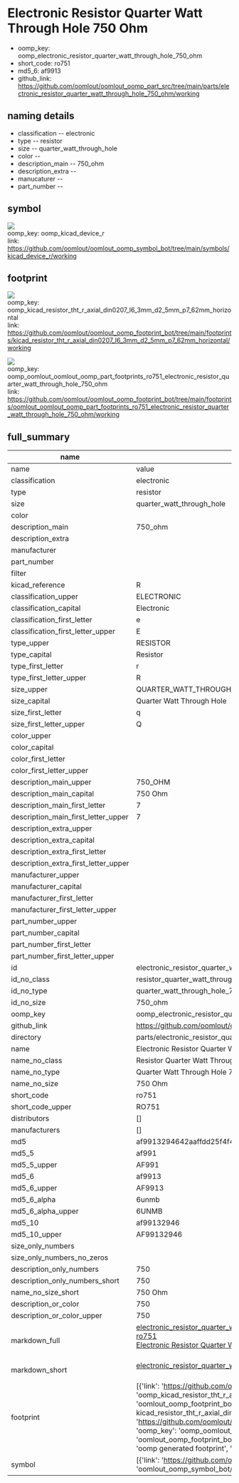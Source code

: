 # Electronic Resistor Quarter Watt Through Hole 750 Ohm

  
* oomp_key: oomp_electronic_resistor_quarter_watt_through_hole_750_ohm 
* short_code: ro751
* md5_6: af9913  
* github_link: https://github.com/oomlout/oomlout_oomp_part_src/tree/main/parts/electronic_resistor_quarter_watt_through_hole_750_ohm/working  
## naming details
* classification -- electronic
* type -- resistor
* size -- quarter_watt_through_hole
* color -- 
* description_main -- 750_ohm
* description_extra -- 
* manucaturer -- 
* part_number -- 



## symbol

![](symbol/{index}/working/working_600.png)  
oomp_key: oomp_kicad_device_r  
link: https://github.com/oomlout/oomlout_oomp_symbol_bot/tree/main/symbols/kicad_device_r/working  

## footprint

![](footprint/{index}/working/working_600.png)  
oomp_key: oomp_kicad_resistor_tht_r_axial_din0207_l6_3mm_d2_5mm_p7_62mm_horizontal  
link: https://github.com/oomlout/oomlout_oomp_footprint_bot/tree/main/footprints/kicad_resistor_tht_r_axial_din0207_l6_3mm_d2_5mm_p7_62mm_horizontal/working  

![](footprint/{index}/working/working_600.png)  
oomp_key: oomp_oomlout_oomlout_oomp_part_footprints_ro751_electronic_resistor_quarter_watt_through_hole_750_ohm  
link: https://github.com/oomlout/oomlout_oomp_footprint_bot/tree/main/footprints/oomlout_oomlout_oomp_part_footprints_ro751_electronic_resistor_quarter_watt_through_hole_750_ohm/working  

## full_summary
| name | value | 
| --- | --- | 
| name | value | 
| classification | electronic | 
| type | resistor | 
| size | quarter_watt_through_hole | 
| color |  | 
| description_main | 750_ohm | 
| description_extra |  | 
| manufacturer |  | 
| part_number |  | 
| filter |  | 
| kicad_reference | R | 
| classification_upper | ELECTRONIC | 
| classification_capital | Electronic | 
| classification_first_letter | e | 
| classification_first_letter_upper | E | 
| type_upper | RESISTOR | 
| type_capital | Resistor | 
| type_first_letter | r | 
| type_first_letter_upper | R | 
| size_upper | QUARTER_WATT_THROUGH_HOLE | 
| size_capital | Quarter Watt Through Hole | 
| size_first_letter | q | 
| size_first_letter_upper | Q | 
| color_upper |  | 
| color_capital |  | 
| color_first_letter |  | 
| color_first_letter_upper |  | 
| description_main_upper | 750_OHM | 
| description_main_capital | 750 Ohm | 
| description_main_first_letter | 7 | 
| description_main_first_letter_upper | 7 | 
| description_extra_upper |  | 
| description_extra_capital |  | 
| description_extra_first_letter |  | 
| description_extra_first_letter_upper |  | 
| manufacturer_upper |  | 
| manufacturer_capital |  | 
| manufacturer_first_letter |  | 
| manufacturer_first_letter_upper |  | 
| part_number_upper |  | 
| part_number_capital |  | 
| part_number_first_letter |  | 
| part_number_first_letter_upper |  | 
| id | electronic_resistor_quarter_watt_through_hole_750_ohm | 
| id_no_class | resistor_quarter_watt_through_hole_750_ohm | 
| id_no_type | quarter_watt_through_hole_750_ohm | 
| id_no_size | 750_ohm | 
| oomp_key | oomp_electronic_resistor_quarter_watt_through_hole_750_ohm | 
| github_link | https://github.com/oomlout/oomlout_oomp_part_src/tree/main/parts/electronic_resistor_quarter_watt_through_hole_750_ohm/working | 
| directory | parts/electronic_resistor_quarter_watt_through_hole_750_ohm | 
| name | Electronic Resistor Quarter Watt Through Hole 750 Ohm | 
| name_no_class | Resistor Quarter Watt Through Hole 750 Ohm | 
| name_no_type | Quarter Watt Through Hole 750 Ohm | 
| name_no_size | 750 Ohm | 
| short_code | ro751 | 
| short_code_upper | RO751 | 
| distributors | [] | 
| manufacturers | [] | 
| md5 | af9913294642aaffdd25f4f4fcc08e36 | 
| md5_5 | af991 | 
| md5_5_upper | AF991 | 
| md5_6 | af9913 | 
| md5_6_upper | AF9913 | 
| md5_6_alpha | 6unmb | 
| md5_6_alpha_upper | 6UNMB | 
| md5_10 | af99132946 | 
| md5_10_upper | AF99132946 | 
| size_only_numbers |  | 
| size_only_numbers_no_zeros |  | 
| description_only_numbers | 750 | 
| description_only_numbers_short | 750 | 
| name_no_size_short | 750 Ohm | 
| description_or_color | 750 | 
| description_or_color_upper | 750 | 
| markdown_full | [electronic_resistor_quarter_watt_through_hole_750_ohm](https://github.com/oomlout/oomlout_oomp_part_src/tree/main/parts/electronic_resistor_quarter_watt_through_hole_750_ohm/working)<br>[ro751](https://github.com/oomlout/oomlout_oomp_part_src/tree/main/parts/electronic_resistor_quarter_watt_through_hole_750_ohm/working)<br>[Electronic Resistor Quarter Watt Through Hole 750 Ohm](https://github.com/oomlout/oomlout_oomp_part_src/tree/main/parts/electronic_resistor_quarter_watt_through_hole_750_ohm/working)<br><br> | 
| markdown_short | [electronic_resistor_quarter_watt_through_hole_750_ohm](https://github.com/oomlout/oomlout_oomp_part_src/tree/main/parts/electronic_resistor_quarter_watt_through_hole_750_ohm/working)<br><br> | 
| footprint | [{'link': 'https://github.com/oomlout/oomlout_oomp_footprint_bot/tree/main/foootprntss/kicad_resistor_tht_r_axial_din0207_l6_3mm_d2_5mm_p7_62mm_horizontal', 'oomp_key': 'oomp_kicad_resistor_tht_r_axial_din0207_l6_3mm_d2_5mm_p7_62mm_horizontal', 'directory': 'oomlout_oomp_footprint_bot/footprints/kicad_resistor_tht_r_axial_din0207_l6_3mm_d2_5mm_p7_62mm_horizontal//working/working.kicad_mod', 'note': 'source footprint kicad_resistor_tht_r_axial_din0207_l6_3mm_d2_5mm_p7_62mm_horizontal', 'index': 0}, {'link': 'https://github.com/oomlout/oomlout_oomp_footprint_bot/tree/main/foootprntss/oomlout_oomlout_oomp_part_footprints_ro751_electronic_resistor_quarter_watt_through_hole_750_ohm', 'oomp_key': 'oomp_oomlout_oomlout_oomp_part_footprints_ro751_electronic_resistor_quarter_watt_through_hole_750_ohm', 'directory': 'oomlout_oomp_footprint_bot/footprints/oomlout_oomlout_oomp_part_footprints_ro751_electronic_resistor_quarter_watt_through_hole_750_ohm//working/working.kicad_mod', 'note': 'oomp generated footprint', 'index': 1}] | 
| symbol | [{'link': 'https://github.com/oomlout/oomlout_oomp_symbol_bot/tree/main/symbols/kicad_device_r', 'oomp_key': 'oomp_kicad_device_r', 'directory': 'oomlout_oomp_symbol_bot/symbols/kicad_device_r//working/working.kicad_sym', 'index': 0}] | 
